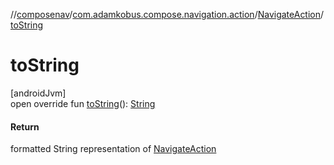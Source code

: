 //[composenav](../../../index.md)/[com.adamkobus.compose.navigation.action](../index.md)/[NavigateAction](index.md)/[toString](to-string.md)

# toString

[androidJvm]\
open override fun [toString](to-string.md)(): [String](https://kotlinlang.org/api/latest/jvm/stdlib/kotlin/-string/index.html)

#### Return

formatted String representation of [NavigateAction](index.md)
